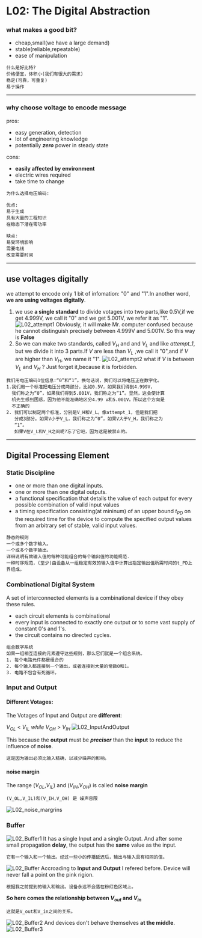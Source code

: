 # L02: The Digital Abstraction
### what makes a good bit?
- cheap,small(we have a large demand)
- stable(reliable,repeatable)
- ease of manipulation
```
什么是好比特?
价格便宜，体积小(我们有很大的需求)
稳定(可靠，可重复)
易于操作
```
--------------------
### why choose voltage to encode message
pros:
- easy generation, detection
- lot of engineering knowledge
- potentially ***zero*** power in steady state

cons:
- **easily affected by environment**
- electric wires required
- take time to change
```
为什么选择电压编码:

优点:
易于生成
具有大量的工程知识
在稳态下潜在零功率

缺点:
易受环境影响
需要电线
改变需要时间
```
------------------------
## use voltages digitally
we attempt to encode only 1 bit of infomation: "0" and "1".In another word, **we are using voltages digitally**.

1. we use **a single standard** to divide votages into two parts,like 0.5V,if we get 4.999V, we call it "0" and we get 5.001V, we refer it as "1".
![L02_attempt1](/Image/L02_attempt1.png)
Obviously, it will make Mr. computer confused because he cannot distinguish precisely between 4.999V and 5.001V. So this way is **False**
2. So we can make two standards, called $V_H$ and and $V_L$ and like *attempt_1*, but we divide it into 3 parts.If $V$ are less than $V_L$ ,we call it "0",and if $V$ are higher than $V_H$, we name it "1".
![L02_attempt2](/Image/L02_attempt2.png)
what if $V$ is between $V_L$ and $V_H$ ? Just forget it,because it is forbidden.
```
我们用电压编码1位信息:“0”和“1”。换句话说，我们可以将电压正在数字化。
1.我们用一个标准把电压分成两部分，比如0.5V，如果我们得到4.999V，
  我们称之为“0”，如果我们得到5.001V，我们称之为“1”。显然，这会使计算
  机先生感到困惑，因为他不能准确地区分4.99 v和5.001V。所以这个方向是
  不正确的
2. 我们可以制定两个标准，分别是V_H和V_L。像attempt_1，但是我们把
   分成3部分。如果V小于V_L，我们称之为“0”，如果V大于V_H，我们称之为
   “1”。
   如果V在V_L和V_H之间呢?忘了它吧，因为这是被禁止的。
```
--------------------
## Digital Processing Element

### Static Discipline
- one or more than one digital inputs.
- one or more than one digital outputs.
- a functional specification that details the value of each output for every possible combination of valid input values
- a timing specification consisting(at mininum) of an upper bound $t_{PD}$ on the required time for the device to compute the specified output values from an arbitrary set of stable, valid input values. 
```
静态的规则
一个或多个数字输入。
一个或多个数字输出。
详细说明有效输入值的每种可能组合的每个输出值的功能规范.
一种时序规范，(至少)由设备从一组稳定有效的输入值中计算出指定输出值所需时间的t_PD上界组成。
```
  
### Combinational Digital System
A set of interconnected elements is a combinational device if they obey these rules.
- each circuit elements is combinational
- every input is connected to exactly one output or to some vast supply of constant 0's and 1's.
- the circuit contains no directed cycles.
```
组合数字系统
如果一组相互连接的元素遵守这些规则，那么它们就是一个组合系统。
1. 每个电路元件都是组合的
2. 每个输入都连接到一个输出，或者连接到大量的常数0和1。
3. 电路不包含有死循环。
```

### Input and Output
#### Different Votages:
The Votages of Input and Output are **different**:

$V_{OL}$ < $V_{IL}$  $while$  $V_{OH}$ > $V_{IH}$
![L02_InputAndOutput](/Image/L02_InputAndOutput.png)

This because the **output** must be ***preciser*** than the **input** to reduce the influence of **noise**.
```
这是因为输出必须比输入精确，以减少噪声的影响。
```

#### noise margin

The range ($V_{OL}$,$V_{IL}$) and ($V_{IH}$,$V_{OH}$) is called **noise margin**
```
(V_OL,V_IL)和(V_IH,V_OH) 是 噪声容限
```
![L02_noise_margrins](/Image/L02_noise_margrins.png)

### Buffer
![L02_Buffer1](/Image/L02_Buffer1.png)
It has a single Input and a single Output. And after some small propagation **delay**, the output has the **same** value as the input.
```
它有一个输入和一个输出。经过一些小的传播延迟后，输出与输入具有相同的值。
```

![L02_Buffer](/Image/L02_Buffer.png)
Accroading to **Input and Output** I refered before. Device will never fall a point on the pink rigion.
```
根据我之前提到的输入和输出。设备永远不会落在粉红色区域上。
```

**So here comes the relationship between $V_{out}$ and $V_{in}$**
```
这就是V_out和V_in之间的关系。
```
![L02_Buffer2](/Image/L02_Buffer2.png)
And devices don't behave themselves **at the middle**.
![L02_Buffer3](/Image/L02_Buffer3.png)